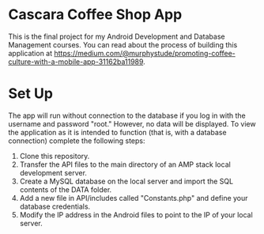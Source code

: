 # Cascara Coffee Shop App
This is the final project for my Android Development and Database Management courses. You can read about the process of building this application at https://medium.com/@murphystude/promoting-coffee-culture-with-a-mobile-app-31162ba11989.

# Set Up
The app will run without connection to the database if you log in with the username and password "root." However, no data will be displayed. 
To view the application as it is intended to function (that is, with a database connection) complete the following steps:
1. Clone this repository.
2. Transfer the API files to the main directory of an AMP stack local development server.
3. Create a MySQL database on the local server and import the SQL contents of the DATA folder.
4. Add a new file in API/includes called "Constants.php" and define your database credentials.
5. Modify the IP address in the Android files to point to the IP of your local server. 
